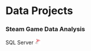 # Data Projects

### Steam Game Data Analysis

SQL Server
<img src="/assets/img/sqlserver.png" width="16" height="16">

